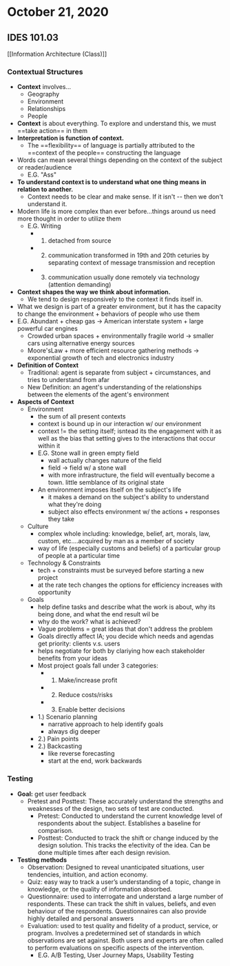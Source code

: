 # October 21, 2020
## IDES 101.03
[[Information Architecture (Class)]]
### Contextual Structures
- **Context** involves...
	- Geography
	- Environment
	- Relationships
	- People
- **Context** is about everything. To explore and understand this, we must ==take action== in them
- **Interpretation is function of context.**
	- The ==flexibility== of language is partially attributed to the ==context of the people== constructing the language
- Words can mean several  things depending on the context of the subject or reader/audience
	- E.G. "Ass"
- **To understand context is to understand what one thing means in relation to another.**
	- Context needs to be clear and make sense. If it isn't -- then we don't understand it.
- Modern life is more complex than ever before...things around us need more thought in order to utilize them
	- E.G. Writing
		- 1. detached from source
		- 2. communication transformed in 19th and 20th ceturies by separating context of message transmission and reception
		- 3. communication usually done remotely via technology (attention demanding)
- **Context shapes the way we think about information.** 
	- We tend to design responsively to the context it finds itself in.
- What we design is part of a greater environment, but it has the capacity to change the environment + behaviors of people who use them
- E.G. Abundant + cheap gas -> American interstate system + large powerful car engines
	- Crowded urban spaces + environmentally fragile world -> smaller cars using alternative energy sources
	- Moore'sLaw + more efficient resource gathering methods -> exponential growth of tech and electronics industry
- **Definition of Context**
	- Traditional: agent is separate from subject + circumstances, and tries to understand from afar
	- New Definition: an agent's understanding of the relationships between the elements of the agent's environment
- **Aspects of Context**
	- Environment
		- the sum of all present contexts
		- context is bound up in our interaction w/ our environment
		- context != the setting itself; isntead its the engagement with it as well as the bias that setting gives to the interactions that occur within it
		- E.G. Stone wall in green empty field
			- wall actually changes nature of the field
			- field -> field w/ a stone wall
			- with more infrastructure, the field will eventually become a town. little semblance of its original state
		- An environment imposes itself on the subject's life
			- it makes a demand on the subject's ability to understand what they're doing
			- subject also effects environment w/ the actions + responses they take 
	- Culture
		- complex whole including: knowledge, belief, art, morals, law, custom, etc....acquired by man as a member of society
		- way of life (especially customs and beliefs) of a particular group of people at a particular time
	- Technology & Constraints
		- tech + constraints must be surveyed before starting a new project
		- at the rate tech changes the options for efficiency increases with opportunity
	- Goals
		- help define tasks and describe what the work is about, why its being done, and what the end result wil be
		- why do the work? what is achieved? 
		- Vague problems = great ideas that don't address the problem
		- Goals directly affect IA; you decide which needs and agendas get priority: clients v.s. users
		- helps negotiate for both by clariying how each stakeholder benefits from your ideas
		- Most project goals fall under 3 categories:
			- 1. Make/increase profit
			- 2. Reduce costs/risks
			- 3. Enable better decisions
		- 1.) Scenario planning
			- narrative approach to help identify goals
			- always dig deeper
		-  2.) Pain points
		-  2.) Backcasting
			-  like reverse forecasting
			-  start at the end, work backwards 

### Testing
- **Goal:** get user feedback
	- Pretest and Posttest:  These accurately understand the strengths and weaknesses of the design, two sets of test are conducted.
		- Pretest: Conducted to understand the current knowledge level of respondents about the subject.  Establishes a baseline for comparison.
		- Posttest: Conducted to track the shift or change induced by the design solution. This tracks the e!ectivity of the idea. Can be done multiple times after each design revision.
- **Testing methods**
	- Observation: Designed to reveal unanticipated situations, user tendencies, intuition, and action economy.
	- Quiz:  easy way to track a user’s understanding of a topic, change in knowledge, or the quality of information absorbed.
	- Questionnaire: used to interrogate and understand a large number of respondents.  These can track the shift in values, beliefs, and even behaviour of the respondents.  Questionnaires can also provide highly detailed and personal answers
	- Evaluation: used to test quality and fidelity of a product, service, or program. Involves a predetermined set of standards in which observations are set against.  Both users and experts are often called to perform evaluations on specific aspects of the intervention.
		- E.G. A/B Testing, User Journey Maps, Usability Testing
